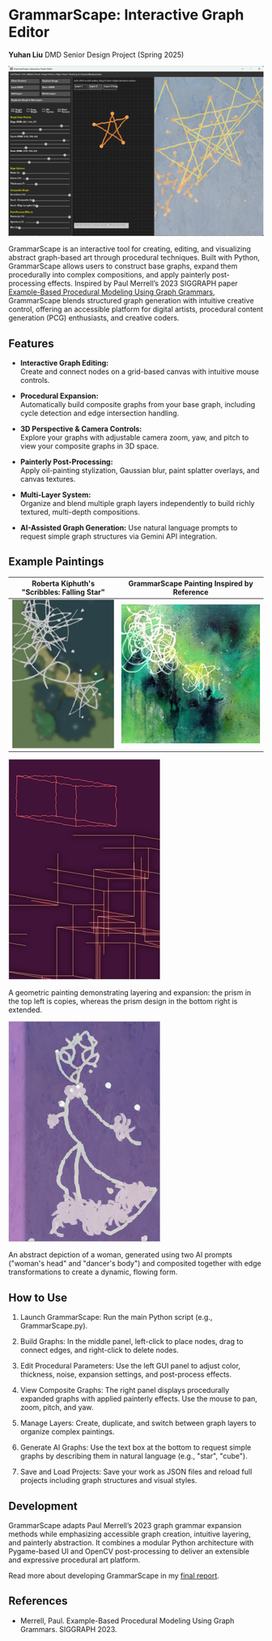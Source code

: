 # GrammarScape: Interactive Graph Editor 
**Yuhan Liu** DMD Senior Design Project (Spring 2025)

<img src="imgs/ui.png" width="800"/>

GrammarScape is an interactive tool for creating, editing, and visualizing abstract graph-based art through procedural techniques. Built with Python, GrammarScape allows users to construct base graphs, expand them procedurally into complex compositions, and apply painterly post-processing effects. Inspired by Paul Merrell’s 2023 SIGGRAPH paper [Example-Based Procedural Modeling Using Graph Grammars](https://paulmerrell.org/wp-content/uploads/2023/08/ProcModelUsingGraphGram.pdf), GrammarScape blends structured graph generation with intuitive creative control, offering an accessible platform for digital artists, procedural content generation (PCG) enthusiasts, and creative coders.

## Features

- **Interactive Graph Editing:**  
  Create and connect nodes on a grid-based canvas with intuitive mouse controls.

- **Procedural Expansion:**  
  Automatically build composite graphs from your base graph, including cycle detection and edge intersection handling.

- **3D Perspective & Camera Controls:**  
  Explore your graphs with adjustable camera zoom, yaw, and pitch to view your composite graphs in 3D space.

- **Painterly Post-Processing:**  
  Apply oil-painting stylization, Gaussian blur, paint splatter overlays, and canvas textures.

- **Multi-Layer System:**  
  Organize and blend multiple graph layers independently to build richly textured, multi-depth compositions.

- **AI-Assisted Graph Generation:**
  Use natural language prompts to request simple graph structures via Gemini API integration.

## Example Paintings

Roberta Kiphuth's "Scribbles: Falling Star"             |  GrammarScape Painting Inspired by Reference
:-------------------------:|:-------------------------:
![](captures/stars.png)  |  ![](imgs/scribbles-ref.jpg)

<img src="captures/design.png" width="300"/>

A geometric painting demonstrating layering and expansion: the prism in the top left is copies, whereas the prism design in the bottom right is extended. 

<img src="captures/woman.png" width="300"/>

An abstract depiction of a woman, generated using two AI prompts ("woman's head" and "dancer's body") and composited together with edge transformations to create a dynamic, flowing form.

## How to Use

1. Launch GrammarScape: Run the main Python script (e.g., GrammarScape.py).

2. Build Graphs: In the middle panel, left-click to place nodes, drag to connect edges, and right-click to delete nodes.

3. Edit Procedural Parameters: Use the left GUI panel to adjust color, thickness, noise, expansion settings, and post-process effects.

4. View Composite Graphs: The right panel displays procedurally expanded graphs with applied painterly effects. Use the mouse to pan, zoom, pitch, and yaw.

5. Manage Layers: Create, duplicate, and switch between graph layers to organize complex paintings.

6. Generate AI Graphs: Use the text box at the bottom to request simple graphs by describing them in natural language (e.g., "star", "cube").

7. Save and Load Projects: Save your work as JSON files and reload full projects including graph structures and visual styles.

## Development

GrammarScape adapts Paul Merrell’s 2023 graph grammar expansion methods while emphasizing accessible graph creation, intuitive layering, and painterly abstraction. It combines a modular Python architecture with Pygame-based UI and OpenCV post-processing to deliver an extensible and expressive procedural art platform.

Read more about developing GrammarScape in my [final report](https://github.com/yuhanliu-tech/GrammarScape/blob/main/grammarscape_report.doc). 

## References

* Merrell, Paul. Example-Based Procedural Modeling Using Graph Grammars. SIGGRAPH 2023.
